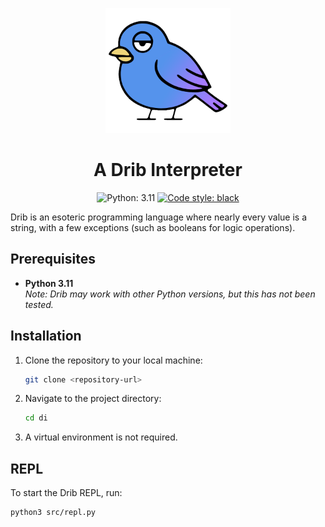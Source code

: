 <p align="center">
    <img width="200" height="200" src="/docs/drib-readme.png">
</p>

<h1 align="center">A Drib Interpreter</h1>

<p align="center">
    <img alt="Python: 3.11" src="https://img.shields.io/badge/python-3.11-3572A5.svg">
    <a href="https://github.com/psf/black"><img alt="Code style: black" src="https://img.shields.io/badge/code%20style-black-000000.svg"></a>
</p>

Drib is an esoteric programming language where nearly every value is a string, with a few exceptions (such as booleans for logic operations).

## Prerequisites

- **Python 3.11**  
  _Note: Drib may work with other Python versions, but this has not been tested._

## Installation

1. Clone the repository to your local machine:

   ```bash
   git clone <repository-url>
   ```
2. Navigate to the project directory:

   ```bash
   cd di
   ```
3. A virtual environment is not required.

## REPL

To start the Drib REPL, run:

```bash
python3 src/repl.py
```

